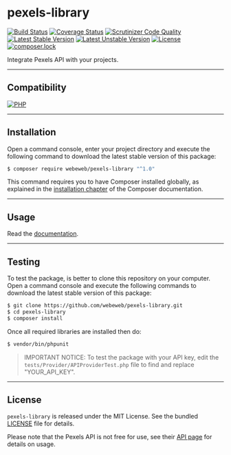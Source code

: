 pexels-library
==============

[![Build Status](https://img.shields.io/travis/com/webeweb/pexels-library/master.svg?style=flat-square)](https://travis-ci.com/webeweb/pexels-library)
[![Coverage Status](https://img.shields.io/coveralls/webeweb/pexels-library/master.svg?style=flat-square)](https://coveralls.io/github/webeweb/pexels-library?branch=master)
[![Scrutinizer Code Quality](https://img.shields.io/scrutinizer/quality/g/webeweb/pexels-library/master.svg?style=flat-square)](https://scrutinizer-ci.com/g/webeweb/pexels-library/?branch=master)
[![Latest Stable Version](https://img.shields.io/packagist/v/webeweb/pexels-library.svg?style=flat-square)](https://packagist.org/packages/webeweb/pexels-library)
[![Latest Unstable Version](https://img.shields.io/packagist/vpre/webeweb/pexels-library.svg?style=flat-square)](https://packagist.org/packages/webeweb/pexels-library)
[![License](https://img.shields.io/packagist/l/webeweb/pexels-library.svg?style=flat-square)](https://packagist.org/packages/webeweb/pexels-library)
[![composer.lock](https://img.shields.io/badge/.lock-uncommited-important.svg?style=flat-square)](https://packagist.org/packages/webeweb/pexels-library)

Integrate Pexels API with your projects.

---

## Compatibility

[![PHP](https://img.shields.io/packagist/php-v/webeweb/pexels-library.svg?style=flat-square)](http://php.net)

---

## Installation

Open a command console, enter your project directory and execute the following
command to download the latest stable version of this package:

```bash
$ composer require webeweb/pexels-library "^1.0"
```

This command requires you to have Composer installed globally, as explained in
the [installation chapter](https://getcomposer.org/doc/00-intro.md) of the
Composer documentation.

---

## Usage

Read the [documentation](doc/index.md).

---

## Testing

To test the package, is better to clone this repository on your computer.
Open a command console and execute the following commands to download the latest
stable version of this package:

```bash
$ git clone https://github.com/webeweb/pexels-library.git
$ cd pexels-library
$ composer install
```

Once all required libraries are installed then do:

```bash
$ vendor/bin/phpunit
```

> IMPORTANT NOTICE: To test the package with your API key, edit the
> `tests/Provider/APIProviderTest.php` file to find and replace "YOUR_API_KEY".

---

## License

`pexels-library` is released under the MIT License. See the bundled [LICENSE](LICENSE)
file for details.

Please note that the Pexels API is not free for use, see their
[API page](https://www.pexels.com/api/documentation/) for details on usage.
